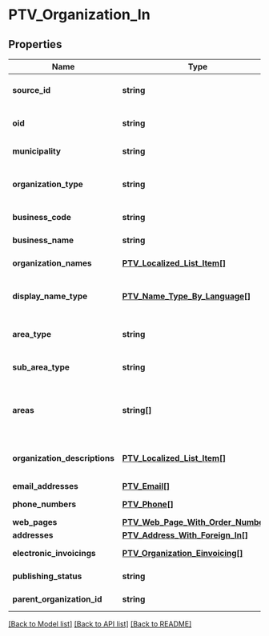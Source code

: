 # PTV_Organization_In

## Properties
Name | Type | Description | Notes
------------ | ------------- | ------------- | -------------
**source_id** | **string** | Organization external system identifier. User needs to be logged in to be able to get/set value. | [optional] 
**oid** | **string** | Organization OID. - must match the regex @\&quot;^[A-Za-z0-9.-]*$\&quot; (Max.Length: 100). | [optional] 
**municipality** | **string** | Municipality code (like 491 or 091). | [optional] 
**organization_type** | **string** | Organization type (State, Municipality, RegionalOrganization, Organization, Company). | 
**business_code** | **string** | Organization business code (Y-tunnus). | [optional] 
**business_name** | **string** | Organization business name (name used for business code). | [optional] 
**organization_names** | [**PTV_Localized_List_Item[]**](PTV_Localized_List_Item.md) | List of organization names. (Max.Length: 100). | 
**display_name_type** | [**PTV_Name_Type_By_Language[]**](PTV_Name_Type_By_Language.md) | List of Display name types (Name or AlternateName) for each language version of OrganizationNames. | 
**area_type** | **string** | Area type (WholeCountry, WholeCountryExceptAlandIslands, AreaType). | [optional] 
**sub_area_type** | **string** | Sub area type (Municipality, Province, BusinessRegions, HospitalRegions). | [optional] 
**areas** | **string[]** | Area codes related to sub area type. For example if SubAreaType &#x3D; Municipality, Areas-list need to include municipality codes like 491 or 091. | [optional] 
**organization_descriptions** | [**PTV_Localized_List_Item[]**](PTV_Localized_List_Item.md) | Localized list of organization descriptions. (Max.Length: 2500 Description). (Max.Length: 150 ShortDescription). | 
**email_addresses** | [**PTV_Email[]**](PTV_Email.md) | List of email addresses. | [optional] 
**phone_numbers** | [**PTV_Phone[]**](PTV_Phone.md) | List of organizations phone numbers. | [optional] 
**web_pages** | [**PTV_Web_Page_With_Order_Number[]**](PTV_Web_Page_With_Order_Number.md) | List of organizations web pages. | [optional] 
**addresses** | [**PTV_Address_With_Foreign_In[]**](PTV_Address_With_Foreign_In.md) | List of addresses. | [optional] 
**electronic_invoicings** | [**PTV_Organization_Einvoicing[]**](PTV_Organization_Einvoicing.md) | List of organizations electronic invoicing information. | [optional] 
**publishing_status** | **string** | Publishing status (Draft or Published). | 
**parent_organization_id** | **string** | Parent organization identifier if exists. | [optional] 

[[Back to Model list]](../README.md#documentation-for-models) [[Back to API list]](../README.md#documentation-for-api-endpoints) [[Back to README]](../README.md)



